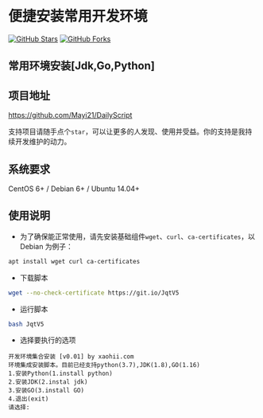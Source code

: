 # 便捷安装常用开发环境


[![GitHub Stars](https://img.shields.io/github/stars/Mayi21/DailyScript.svg?style=flat-square&label=Stars&logo=github)](https://github.com/Mayi21/DailyScript/stargazers)
[![GitHub Forks](https://img.shields.io/github/forks/Mayi21/DailyScript.svg?style=flat-square&label=Forks&logo=github)](https://github.com/Mayi21/DailyScript/fork)

## 常用环境安装[Jdk,Go,Python]
## 项目地址

https://github.com/Mayi21/DailyScript

支持项目请随手点个`star`，可以让更多的人发现、使用并受益。你的支持是我持续开发维护的动力。
## 系统要求

CentOS 6+ / Debian 6+ / Ubuntu 14.04+
## 使用说明
* 为了确保能正常使用，请先安装基础组件`wget`、`curl`、`ca-certificates`，以 Debian 为例子：
```sh
apt install wget curl ca-certificates
```
* 下载脚本
```sh
wget --no-check-certificate https://git.io/JqtV5
```
* 运行脚本  
```sh
bash JqtV5
```  
* 选择要执行的选项
```
开发环境集合安装 [v0.01] by xaohii.com
环境集成安装脚本。目前已经支持python(3.7),JDK(1.8),GO(1.16)
1.安装Python(1.install python)
2.安装JDK(2.instal jdk)
3.安装GO(3.install GO)
4.退出(exit)
请选择:
```